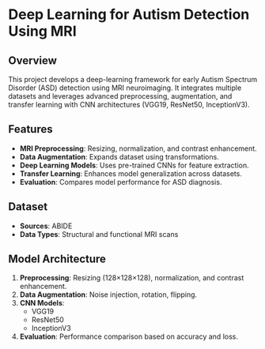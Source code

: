 # Deep Learning for Autism Detection Using MRI  

## Overview  
This project develops a deep-learning framework for early Autism Spectrum Disorder (ASD) detection using MRI neuroimaging. It integrates multiple datasets and leverages advanced preprocessing, augmentation, and transfer learning with CNN architectures (VGG19, ResNet50, InceptionV3).  

## Features  
- **MRI Preprocessing**: Resizing, normalization, and contrast enhancement.  
- **Data Augmentation**: Expands dataset using transformations.  
- **Deep Learning Models**: Uses pre-trained CNNs for feature extraction.  
- **Transfer Learning**: Enhances model generalization across datasets.  
- **Evaluation**: Compares model performance for ASD diagnosis.  

## Dataset  
- **Sources**: ABIDE
- **Data Types**: Structural and functional MRI scans  

## Model Architecture  
1. **Preprocessing**: Resizing (128×128×128), normalization, and contrast enhancement.  
2. **Data Augmentation**: Noise injection, rotation, flipping.  
3. **CNN Models**:  
   - VGG19  
   - ResNet50  
   - InceptionV3  
4. **Evaluation**: Performance comparison based on accuracy and loss.  


